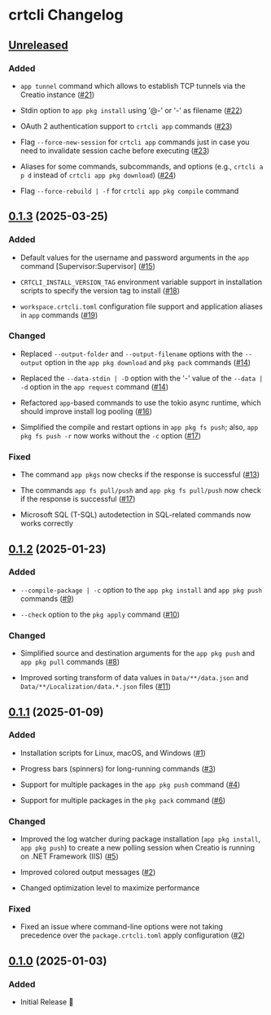 # crtcli Changelog

## [Unreleased](https://github.com/heabijay/crtcli/compare/v0.1.3...HEAD)

### Added

 - `app tunnel` command which allows to establish TCP tunnels via the Creatio instance ([#21](https://github.com/heabijay/crtcli/pull/21))

 - Stdin option to `app pkg install` using '@-' or '-' as filename ([#22](https://github.com/heabijay/crtcli/pull/22))

 - OAuth 2 authentication support to `crtcli app` commands ([#23](https://github.com/heabijay/crtcli/pull/23))

 - Flag `--force-new-session` for `crtcli app` commands just in case you need to invalidate session cache before executing ([#23](https://github.com/heabijay/crtcli/pull/23))

 - Aliases for some commands, subcommands, and options (e.g., `crtcli a p d` instead of `crtcli app pkg download`) ([#24](https://github.com/heabijay/crtcli/pull/24))

 - Flag `--force-rebuild | -f` for `crtcli app pkg compile` command


## [0.1.3](https://github.com/heabijay/crtcli/releases/tag/v0.1.3) (2025-03-25)

### Added

 - Default values for the username and password arguments in the `app` command [Supervisor:Supervisor] ([#15](https://github.com/heabijay/crtcli/pull/15))

 - `CRTCLI_INSTALL_VERSION_TAG` environment variable support in installation scripts to specify the version tag to install ([#18](https://github.com/heabijay/crtcli/pull/18))

 - `workspace.crtcli.toml` configuration file support and application aliases in `app` commands ([#19](https://github.com/heabijay/crtcli/pull/19))

### Changed

 - Replaced `--output-folder` and `--output-filename` options with the `--output` option in the `app pkg download` and `pkg pack` commands ([#14](https://github.com/heabijay/crtcli/pull/14))

 - Replaced the `--data-stdin | -D` option with the '-' value of the `--data | -d` option in the `app request` command ([#14](https://github.com/heabijay/crtcli/pull/14))

 - Refactored `app`-based commands to use the tokio async runtime, which should improve install log pooling ([#16](https://github.com/heabijay/crtcli/pull/16))

 - Simplified the compile and restart options in `app pkg fs push`; also, `app pkg fs push -r` now works without the `-c` option ([#17](https://github.com/heabijay/crtcli/pull/17))

### Fixed

 - The command `app pkgs` now checks if the response is successful ([#13](https://github.com/heabijay/crtcli/pull/13))

 - The commands `app fs pull/push` and `app pkg fs pull/push` now check if the response is successful ([#17](https://github.com/heabijay/crtcli/pull/17))

 - Microsoft SQL (T-SQL) autodetection in SQL-related commands now works correctly


## [0.1.2](https://github.com/heabijay/crtcli/releases/tag/v0.1.2) (2025-01-23)

### Added

 - `--compile-package | -c` option to the `app pkg install` and `app pkg push` commands ([#9](https://github.com/heabijay/crtcli/pull/9))

 - `--check` option to the `pkg apply` command ([#10](https://github.com/heabijay/crtcli/pull/10))

### Changed

 - Simplified source and destination arguments for the `app pkg push` and `app pkg pull` commands ([#8](https://github.com/heabijay/crtcli/pull/8))

 - Improved sorting transform of data values in `Data/**/data.json` and `Data/**/Localization/data.*.json` files ([#11](https://github.com/heabijay/crtcli/pull/11))


## [0.1.1](https://github.com/heabijay/crtcli/releases/tag/v0.1.1) (2025-01-09)

### Added

 - Installation scripts for Linux, macOS, and Windows ([#1](https://github.com/heabijay/crtcli/pull/1))

 - Progress bars (spinners) for long-running commands ([#3](https://github.com/heabijay/crtcli/pull/3))

 - Support for multiple packages in the `app pkg push` command ([#4](https://github.com/heabijay/crtcli/pull/4))

 - Support for multiple packages in the `pkg pack` command ([#6](https://github.com/heabijay/crtcli/pull/6))

### Changed

 - Improved the log watcher during package installation (`app pkg install`, `app pkg push`) to create a new polling session when Creatio is running on .NET Framework (IIS) ([#5](https://github.com/heabijay/crtcli/pull/5))

 - Improved colored output messages ([#2](https://github.com/heabijay/crtcli/pull/2))

 - Changed optimization level to maximize performance

### Fixed

 - Fixed an issue where command-line options were not taking precedence over the `package.crtcli.toml` apply configuration ([#2](https://github.com/heabijay/crtcli/pull/2))


## [0.1.0](https://github.com/heabijay/crtcli/releases/tag/v0.1.0) (2025-01-03)

### Added

 - Initial Release 🎉